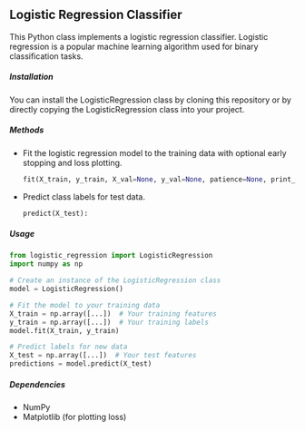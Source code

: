 ## Logistic Regression Classifier
This Python class implements a logistic regression classifier. Logistic regression is a popular machine learning algorithm used for binary classification tasks.

##### Installation

You can install the LogisticRegression class by cloning this repository or by directly copying the LogisticRegression class into your project.
##### Methods
- Fit the logistic regression model to the training data with optional early stopping and loss plotting.
  ```python
  fit(X_train, y_train, X_val=None, y_val=None, patience=None, print_loss=True, plot_loss=True):
  ```
- Predict class labels for test data.
  ```python
  predict(X_test):
  ```
##### Usage
```python
from logistic_regression import LogisticRegression
import numpy as np

# Create an instance of the LogisticRegression class
model = LogisticRegression()

# Fit the model to your training data
X_train = np.array([...])  # Your training features
y_train = np.array([...])  # Your training labels
model.fit(X_train, y_train)

# Predict labels for new data
X_test = np.array([...])  # Your test features
predictions = model.predict(X_test)

```
##### Dependencies
- NumPy
- Matplotlib (for plotting loss)
